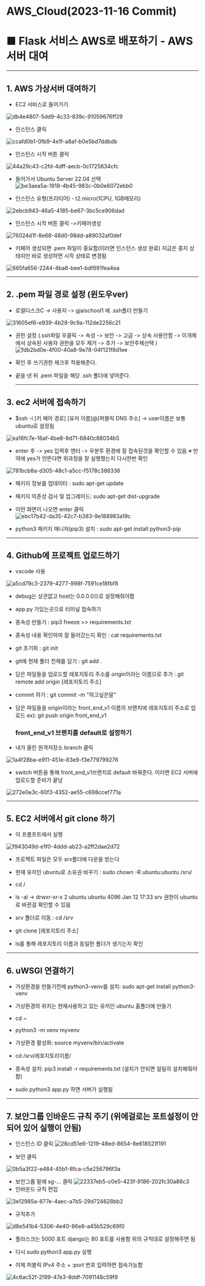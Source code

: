 # AWS_Cloud(2023-11-16 Commit)
# ■ Flask 서비스 AWS로 배포하기 - AWS 서버 대여

---

## 1. AWS 가상서버 대여하기

- EC2 서비스로 들어가기 
  
  

 ![db4e4807-5dd9-4c33-839c-91059676ff29](https://github.com/Technician-for-AI-Speech-Service/AI_Modeling/assets/112459716/f9c105b2-ff3e-48a5-8770-c15a1ab72a29)




- 인스턴스 클릭
  
  

![ccafd0b1-0fb9-4e1f-a8af-b0e5bd7ddbdb](https://github.com/Technician-for-AI-Speech-Service/AI_Modeling/assets/112459716/b86413a4-926b-4119-b23e-6c472a87167a)



- 인스턴스 시작 버튼 클릭 
  
  

![44a29c43-c2fd-4dff-aecb-0c1725634cfc](https://github.com/Technician-for-AI-Speech-Service/AI_Modeling/assets/112459716/f4cc68d9-eb45-494f-bb25-268debfd3d4f)

- 들어가서 Ubuntu Server 22.04 선택
![be3aea5a-1918-4b45-983c-0b0e6072ebb0](https://github.com/Technician-for-AI-Speech-Service/AI_Modeling/assets/112459716/d8b851e4-4b94-42ad-bcfe-b6ef0d29ecf5)
  
  

- 인스턴스 유형(프리티어) - t2.micro(1CPU, 1GB메모리)
  
  

![2ebcb943-46a5-4185-be67-3bc5ce906dad](https://github.com/Technician-for-AI-Speech-Service/AI_Modeling/assets/112459716/7288860b-6ca5-4d72-b191-e38e21c2df4f)



- 인스턴스 시작 버튼 클릭 ->키패어생성
  
  

![76024d1f-8e68-48d0-98dd-a89032af0def](https://github.com/Technician-for-AI-Speech-Service/AI_Modeling/assets/112459716/d048ea48-ea9b-4785-a2cd-bf944957f3e0)




- 키페어 생성되면 .pem 파일이 중요함(이러면 인스턴스 생성 완료) 지금은 중지 상태지만 바로 생성하면 시작 상태로 변경됨
  
  

![665fa656-2244-4ba6-bee1-bdf691fea4ea](https://github.com/Technician-for-AI-Speech-Service/AI_Modeling/assets/112459716/44fa9a28-50a6-4f64-b9ef-b0c10479a2f1)

---

## 2. .pem 파일 경로 설정 (윈도우ver)

- 로컬디스크C -> 사용자 -> gjaischool1 에 .ssh폴더 만들기

![31605ef6-e939-4b28-9c9a-112de2256c21](https://github.com/Technician-for-AI-Speech-Service/AI_Modeling/assets/112459716/561dee92-3037-45db-ae19-f4359e5adbe6)



- 권한 설정 (.ssh파일 우클릭 -> 속성 -> 보안 -> 고급 -> 상속 사용안함 -> 이개체에서 상속된 사용자 권한을 모두 제거 -> 추가 -> 보안주체선택 )
![fdb2bd0e-4f00-40a8-9e78-04f121f8d1ee](https://github.com/Technician-for-AI-Speech-Service/AI_Modeling/assets/112459716/416f3239-ec0f-4875-8a99-6c0b009e4568)

- 확인 후 쓰기권한 체크후 적용해준다.

- 끝을 낸 뒤 .pem 파일을 해당 .ssh 폴더에 넣어준다.
  
  --- 

## 3. ec2 서버에 접속하기

- $ssh -i [키 페어 경로] [유저 이름]@[퍼블릭 DNS 주소]  -> user이름은 보통 ubuntu로 설정됨 

![ea16fc7e-16af-4be8-8d71-6840c88034b5](https://github.com/Technician-for-AI-Speech-Service/AI_Modeling/assets/112459716/06147ddd-0e0b-4c70-a70a-4486f2ec5b0b)



- enter 후 -> yes 입력후 엔터 -> 우분투 환경에 잘 접속된것을 확인할 수 있음 *※* 만약에 yes가 안뜬다면  위과정을 잘 실행했는지 다시한번 확인
  
  

![781bcb8a-d305-48c1-a5cc-f5178c388336](https://github.com/Technician-for-AI-Speech-Service/AI_Modeling/assets/112459716/0655231a-73af-4aa7-b333-7070488a56da)

- 패키지 정보를 업데이터 : sudo apt-get update

- 패키지 의존성 검사 및 업그레이드: sudo apt-get dist-upgrade

- 이런 화면이 나오면 enter 클릭
![ebc17b42-da35-42c7-b383-9e188983a19c](https://github.com/Technician-for-AI-Speech-Service/AI_Modeling/assets/112459716/e71db781-9ca3-49aa-900a-b39e7c90ad14)

- python3 패키지 매니저(pip3) 설치 : sudo apt-get install python3-pip

---

## 4. Github에 프로젝트 업로드하기

- vscode 사용 
  
![a5cd79c3-2379-4277-998f-7591ce18fbf8](https://github.com/Technician-for-AI-Speech-Service/AI_Modeling/assets/112459716/1501f5df-56ca-446e-857f-1097e00f8419)


- debug는 상관없고 host는 0.0.0.0으로 설정해줘야함 

- app.py 가있는곳으로 터미널 접속하기 

- 종속성 만들기 : pip3 freeze >> requirements.txt

- 종속성 내용 확인하여 잘 들어갔는지 확인 : cat requirements.txt

- git 초기화 : git init 

- git에 현재 폴더 전체를 담기 : git add .

- 담은 파일들을 업로드할 레포지토리 주소를 origin이라는 이름으로 추가 : git remote add origin [레포지토리 주소]

- commit 하기 : git commit -m "하고싶은말"

- 담은 파일들을 origin이라는  front_end_v1 이름의 브랜치에 레포지토리 주소로 업로드 ex):  git push origin front_end_v1
  
  ### front_end_v1 브랜치를 default로 설정하기

- 내가 올린 원격저장소 branch 클릭

![1a4f28ba-e911-451e-83e9-f3e779799276](https://github.com/Technician-for-AI-Speech-Service/AI_Modeling/assets/112459716/e6b5b597-9435-4bf4-87cf-74c098838a20)

- switch 버튼을 통해 front_end_v1브랜치로 default 바꿔준다. 이러면 EC2 서버에 업로드할 준비가 끝남
  
  

![272e0e3c-60f3-4352-ae55-c698ccef771a](https://github.com/Technician-for-AI-Speech-Service/AI_Modeling/assets/112459716/a2c78855-cdac-4dfc-b34e-52cc5ae0c952)

---

## 5. EC2 서버에서 git clone 하기

- 이 프롬프트에서 실행

![f943049d-e1f0-4ddd-ab23-a2ff2dae2d72](https://github.com/Technician-for-AI-Speech-Service/AI_Modeling/assets/112459716/1706d4cf-7ebc-4b30-aee5-e5a4075cb944)


- 프로젝트 파일은 모두 srv폴더에 다운을 받는다 

- 현재 유저인 ubuntu로 소유권 바꾸기 : sudo chown -R ubuntu:ubuntu /srv/

- cd /

- ls -al -> drwxr-xr-x 2 ubuntu ubuntu 4096 Jan 12 17:33 srv 권한이 ubuntu로 바뀐걸 확인할 수 있음

- srv 폴더로 이동 : cd /srv

- git clone [레포지토리 주소]

- ls를 통해 레포지토리 이름과 동일한 폴더가 생기는지 확인 

---

## 6. uWSGI 연결하기

- 가상환경을 만들기전에 python3-venv를 설치: sudo apt-get install python3-venv

- 가상환경의 위치는 현재사용하고 있는 유저인 ubuntu 홈폴더에 만들기

- cd ~

- python3 -m venv myvenv

- 가상환경 활성화: source myvenv/bin/activate

- cd /srv/레포지토리이름/

- 종속성 설치: pip3 install -r requirements.txt (설치가 안되면 일일히 설치해줘야함)

- sudo python3 app.py 하면 서버가 실행됨 

---

## 7. 보안그룹 인바운드 규칙 주기 (위에걸로는 포트설정이 안되어 있어 실행이 안됨)

- 인스턴스 ID 클릭
![28cd51e6-1219-48ed-8654-8e618521f191](https://github.com/Technician-for-AI-Speech-Service/AI_Modeling/assets/112459716/251147a9-ae94-4924-8a40-f33a6495b70b)


- 보안 클릭

![0b5a3f22-e484-45b1-8fca-c5e256796f3a](https://github.com/Technician-for-AI-Speech-Service/AI_Modeling/assets/112459716/187b0ab2-564f-408b-a59a-d7ba15c231ab)


- 보안그룹 밑에 sg-... 클릭
![22337eb5-c0e5-423f-9186-202fc30a86c3](https://github.com/Technician-for-AI-Speech-Service/AI_Modeling/assets/112459716/4597310f-3815-43f7-a4e4-47ab51bcafd5)
- 인바운드 규칙 편집 

![3e12985a-877e-4aec-a7b5-29d724628bb2](https://github.com/Technician-for-AI-Speech-Service/AI_Modeling/assets/112459716/e1bcb842-94f5-4257-8666-2c9236d9823a)


- 규칙추가

![d8e541b4-5306-4e40-86e8-a45b529c69f0](https://github.com/Technician-for-AI-Speech-Service/AI_Modeling/assets/112459716/c81bcae8-d117-4d2e-80ad-701beb60dbc3)

- 플라스크는 5000 포트 django는 80 포트를 사용함 위의 규칙대로 설정해주면 됨

- 다시 sudo python3 app.py 실행 

- 이제 퍼블릭 IPv4 주소 + :port 번호 입력하면 접속가능함 

![4c6ac52f-2f89-47e3-8ddf-7091148c59f9](https://github.com/Technician-for-AI-Speech-Service/AI_Modeling/assets/112459716/ac36689d-ab79-40b3-9724-b9ab4f5fc55c)
